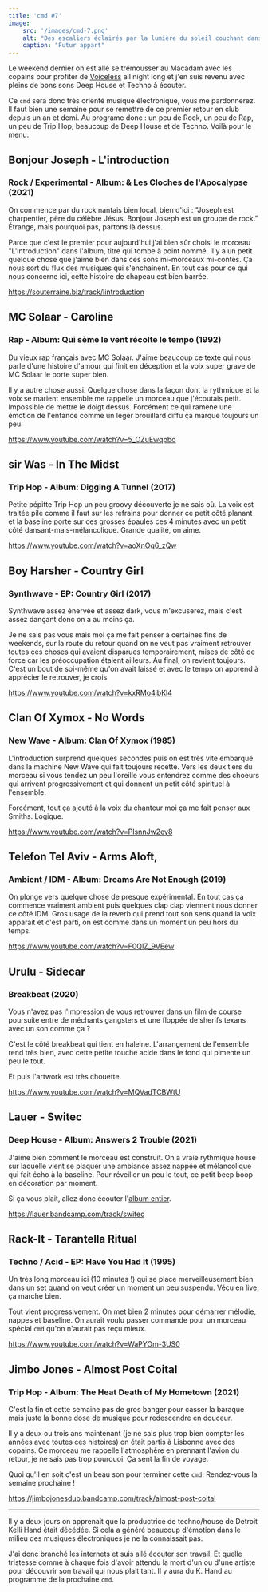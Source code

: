 ```yaml
---
title: 'cmd #7'
image:
    src: '/images/cmd-7.png'
    alt: "Des escaliers éclairés par la lumière du soleil couchant dans un entrepot abandonné"
    caption: "Futur appart"
---
```


Le weekend dernier on est allé se trémousser au Macadam avec les copains pour
profiter de [Voiceless](https://www.facebook.com/VoicelessRecords) all night
long et j'en suis revenu avec pleins de bons sons Deep House et Techno à
écouter.

Ce `cmd` sera donc très orienté musique électronique, vous me pardonnerez. Il faut
bien une semaine pour se remettre de ce premier retour en club depuis un an et
demi. Au programe donc : un peu de Rock, un peu de Rap, un peu de Trip Hop,
beaucoup de Deep House et de Techno. Voilà pour le menu.

## Bonjour Joseph - L'introduction
### Rock / Experimental - Album: & Les Cloches de l'Apocalypse (2021)

On commence par du rock nantais bien local, bien d'ici : "Joseph est charpentier,
père du célèbre Jésus. Bonjour Joseph est un groupe de rock." Étrange, mais
pourquoi pas, partons là dessus.

Parce que c'est le premier pour aujourd'hui j'ai bien sûr choisi le morceau
"L'introduction" dans l'album, titre qui tombe à point nommé.
Il y a un petit quelque chose que j'aime bien dans ces sons mi-morceaux
mi-contes. Ça nous sort du flux des musiques qui s'enchainent. En tout cas pour
ce qui nous concerne ici, cette histoire de chapeau est bien barrée.

https://souterraine.biz/track/lintroduction


## MC Solaar - Caroline
### Rap - Album: Qui sème le vent récolte le tempo (1992)

Du vieux rap français avec MC Solaar. J'aime beaucoup ce texte qui nous parle
d'une histoire d'amour qui finit en déception et la voix super grave de MC
Solaar le porte super bien.

Il y a autre chose aussi. Quelque chose dans la façon dont la rythmique et la
voix se marient ensemble me rappelle un morceau que j'écoutais petit.
Impossible de mettre le doigt dessus. Forcément ce qui ramène une émotion de
l'enfance comme un léger brouillard diffu ça marque toujours un peu.

https://www.youtube.com/watch?v=5_OZuEwqpbo


## sir Was - In The Midst
### Trip Hop - Album: Digging A Tunnel (2017)

Petite pépitte Trip Hop un peu groovy découverte je ne sais où. La voix est
traitée pile comme il faut sur les refrains pour donner ce petit côté planant et
la baseline porte sur ces grosses épaules ces 4 minutes avec un petit côté
dansant-mais-mélancolique. Grande qualité, on aime.

https://www.youtube.com/watch?v=aoXnOq6_zQw


## Boy Harsher - Country Girl
### Synthwave - EP: Country Girl (2017)

Synthwave assez énervée et assez dark, vous m'excuserez, mais c'est assez
dançant donc on a au moins ça.

Je ne sais pas vous mais moi ça me fait penser à certaines fins de weekends, sur
la route du retour quand on ne veut pas vraiment retrouver toutes ces choses qui
avaient disparues temporairement, mises de côté de force car les préoccupation
étaient ailleurs. Au final, on revient toujours. C'est un bout de soi-même qu'on
avait laissé et avec le temps on apprend à apprécier le retrouver, je crois.

https://www.youtube.com/watch?v=kxRMo4jbKl4


## Clan Of Xymox - No Words
### New Wave - Album: Clan Of Xymox (1985)

L'introduction surprend quelques secondes puis on est très vite embarqué dans la
machine New Wave qui fait toujours recette. Vers les deux tiers du morceau si
vous tendez un peu l'oreille vous entendrez comme des choeurs qui arrivent
progressivement et qui donnent un petit côté spirituel à l'ensemble.

Forcément, tout ça ajouté à la voix du chanteur moi ça me fait penser aux
Smiths. Logique.

https://www.youtube.com/watch?v=PIsnnJw2ey8


## Telefon Tel Aviv - Arms Aloft,
### Ambient / IDM - Album: Dreams Are Not Enough (2019)

On plonge vers quelque chose de presque expérimental. En tout cas ça commence
vraiment ambient puis quelques clap clap viennent nous donner ce côté IDM. Gros
usage de la reverb qui prend tout son sens quand la voix apparait et c'est
parti, on est comme dans un moment un peu hors du temps.

https://www.youtube.com/watch?v=F0QIZ_9VEew


## Urulu - Sidecar
### Breakbeat (2020)

Vous n'avez pas l'impression de vous retrouver dans un film de course poursuite
entre de méchants gangsters et une floppée de sherifs texans avec un son comme
ça ?

C'est le côté breakbeat qui tient en haleine. L'arrangement de l'ensemble rend
très bien, avec cette petite touche acide dans le fond qui pimente un peu le
tout.

Et puis l'artwork est très chouette.

https://www.youtube.com/watch?v=MQVadTCBWtU


## Lauer - Switec
### Deep House - Album: Answers 2 Trouble (2021)

J'aime bien comment le morceau est construit. On a vraie rythmique house sur
laquelle vient se plaquer une ambiance assez nappée et mélancolique qui fait
écho à la baseline. Pour réveiller un peu le tout, ce petit beep boop en
décoration par moment.

Si ça vous plait, allez donc écouter l'[album entier](https://lauer.bandcamp.com/album/answers-2-trouble).

https://lauer.bandcamp.com/track/switec


## Rack-It - Tarantella Ritual
### Techno / Acid - EP: Have You Had It (1995)

Un très long morceau ici (10 minutes !) qui se place merveilleusement bien dans
un set quand on veut créer un moment un peu suspendu. Vécu en live, ça marche
bien.

Tout vient progressivement. On met bien 2 minutes pour démarrer mélodie, nappes
et baseline. On aurait voulu passer commande pour un morceau spécial `cmd` qu'on
n'aurait pas reçu mieux.

https://www.youtube.com/watch?v=WaPYOm-3US0


## Jimbo Jones - Almost Post Coital
### Trip Hop - Album: The Heat Death of My Hometown (2021)

C'est la fin et cette semaine pas de gros banger pour casser la baraque mais
juste la bonne dose de musique pour redescendre en douceur.

Il y a deux ou trois ans maintenant (je ne sais plus trop bien compter les
années avec toutes ces histoires) on était partis à Lisbonne avec des copains.
Ce morceau me rappelle l'atmosphère en prennant l'avion du retour, je ne sais
pas trop pourquoi. Ça sent la fin de voyage.

Quoi qu'il en soit c'est un beau son pour terminer cette `cmd`. Rendez-vous la
semaine prochaine !

https://jimbojonesdub.bandcamp.com/track/almost-post-coital

---

Il y a deux jours on apprenait que la productrice de techno/house de Detroit
Kelli Hand était décédée. Si cela a généré beaucoup d'émotion dans le milieu des
musiques électroniques je ne la connaissait pas.

J'ai donc branché les internets et suis allé écouter son
travail. Et quelle tristesse comme à chaque fois d'avoir attendu la mort d'un
ou d'une artiste pour découvrir son travail qui nous plait tant. Il y aura du
K. Hand au programme de la prochaine `cmd`.

